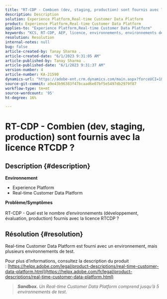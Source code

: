 ```yaml
---
title: "RT-CDP - Combien (dev, staging, production) sont fournis avec la licence RTCDP ?"
description: Description
solution: Experience Platform,Real-time Customer Data Platform
product: Experience Platform,Real-time Customer Data Platform
applies-to: "Experience Platform,Real-time Customer Data Platform"
keywords: "KCS, RT-CDP, AEP, licence, environnements, environnements de test, mise en service"
resolution: Resolution
internal-notes: null
bug: false
article-created-by: Tanay Sharma .
article-created-date: "6/1/2023 9:31:05 AM"
article-published-by: Tanay Sharma .
article-published-date: "6/1/2023 9:31:37 AM"
version-number: 4
article-number: KA-21590
dynamics-url: "https://adobe-ent.crm.dynamics.com/main.aspx?forceUCI=1&pagetype=entityrecord&etn=knowledgearticle&id=c3353402-5f00-ee11-8f6e-6045bd0067ea"
source-git-commit: a9e43b96383f47bcaad6e07bf5e5497db2979f87
workflow-type: tm+mt
source-wordcount: '95'
ht-degree: 16%

---
```


# RT-CDP - Combien (dev, staging, production) sont fournis avec la licence RTCDP ?

## Description {#description}

<b>Environnement</b>
- Experience Platform
- Real-time Customer Data Platform

<b>Problème/Symptômes</b><br><br>RT-CDP - Quel est le nombre d’environnements (développement, évaluation, production) fournis avec la licence RTCDP ?<br>

## Résolution {#resolution}


Real-time Customer Data Platform est fourni avec un environnement, mais plusieurs environnements de test.

Pour plus d’informations, consultez la description du produit : [https://helpx.adobe.com/legal/product-descriptions/real-time-customer-data-platform.html](https://helpx.adobe.com/fr/legal/product-descriptions/real-time-customer-data-platform.html)


> <b>*Sandbox.</b> Un Real-time Customer Data Platform comprend jusqu’à 5 environnements de test.*

